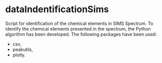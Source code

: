 # dataIndentificationSims

Script for identification of the chemical elements in SIMS Spectrum. To identify the chemical elements presented in the spectrum, the Python algorithm has been developed. The following packages have been used:

- csv,
- peakutils,
- plotly.




